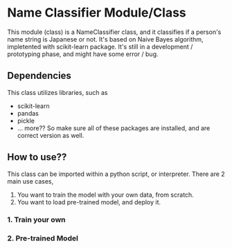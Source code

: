 # Name Classifier Module/Class

This module (class) is a NameClassifier class, and it classifies if a person's name string is Japanese or not. It's based on 
Naive Bayes algorithm, impletented with scikit-learn package. 
It's still in a development / prototyping phase, and might have some error / bug.

## Dependencies
This class utilizes libraries, such as
- scikit-learn
- pandas
- pickle
- ... more??
So make sure all of these packages are installed, and are correct version as well.

## How to use??
This class can be imported within a python script, or interpreter.
There are 2 main use cases, 
1. You want  to train the model with your own data, from scratch.
2. You want to load pre-trained model, and deploy it. 

### 1. Train your own

### 2. Pre-trained Model
